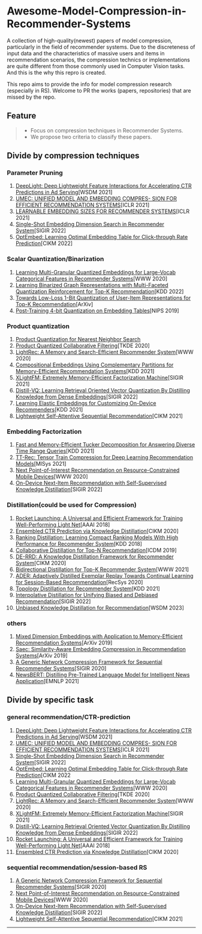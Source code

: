 # Awesome-Model-Compression-in-Recommender-Systems
A collection of high-quality(newest) papers of model compression, particularly in the field of recommender systems. Due to the discreteness of input data and the characteristics of massive users and items in recommendation scenarios, the compression technics or  implementations are quite different from those commonly used in Computer Vision tasks. And this is the why this repro is created.

This repo aims to provide the info for model compression research (especially in RS). Welcome to PR the works (papers, repositories) that are missed by the repo.

## Feature

> - Focus on compression techniques in Recommender Systems.
> - We propose two criteria to classify these papers.


## Divide by compression techniques
### Parameter Pruning
1. [DeepLight: Deep Lightweight Feature Interactions for Accelerating CTR Predictions in Ad Serving](http://arxiv.org/abs/2002.06987)[WSDM 2021]
1. [UMEC: UNIFIED MODEL AND EMBEDDING COMPRES- SION FOR EFFICIENT RECOMMENDATION SYSTEMS](https://openreview.net/forum?id=BM---bH_RSh)[ICLR 2021]
3. [LEARNABLE EMBEDDING SIZES FOR RECOMMENDER SYSTEMS](https://arxiv.org/abs/2101.07577)[ICLR 2021]
4. [Single-Shot Embedding Dimension Search in Recommender System](https://arxiv.org/abs/2204.03281)[SIGIR 2022]
5. [OptEmbed: Learning Optimal Embedding Table for Click-through Rate Prediction](https://dl.acm.org/doi/10.1145/3511808.3557411)[CIKM 2022]

### Scalar Quantization/Binarization
1. [Learning Multi-Granular Quantized Embeddings for Large-Vocab Categorical Features in Recommender Systems](https://dl.acm.org/doi/10.1145/3366424.3383416)[WWW 2020]
1. [Learning Binarized Graph Representations with Multi-Faceted Quantization Reinforcement for Top-K Recommendation](http://arxiv.org/abs/2101.07577)[KDD 2022]
1. [Towards Low-Loss 1-Bit Quantization of User-Item Representations for Top-K Recommendation](http://arxiv.org/abs/2112.01944)[ArXiv]
4. [Post-Training 4-bit Quantization on Embedding Tables](https://arxiv.org/abs/1911.02079)[NIPS 2019]


### Product quantization
1. [Product Quantization for Nearest Neighbor Search](https://doi.org/10.1109/TPAMI.2010.57)
3. [Product Quantized Collaborative Filtering](https://ieeexplore.ieee.org/document/8950031/)[TKDE 2020]
2. [LightRec: A Memory and Search-Efficient Recommender System](https://dl.acm.org/doi/10.1145/3366423.3380151)[WWW 2020]
1. [Compositional Embeddings Using Complementary Partitions for Memory-Efficient Recommendation Systems](https://doi.org/10.1145/3394486.3403059)[KDD 2021]
5. [XLightFM: Extremely Memory-Efficient Factorization Machine](https://doi.org/10.1145/3404835.3462941)[SIGIR 2021]
6. [Distill-VQ: Learning Retrieval Oriented Vector Quantization By Distilling Knowledge from Dense Embeddings](http://arxiv.org/abs/2204.00185)[SIGIR 2022]
7. [Learning Elastic Embeddings for Customizing On-Device Recommenders](https://arxiv.org/abs/2106.02223)[KDD 2021]
8. [Lightweight Self-Attentive Sequential Recommendation](http://arxiv.org/abs/2108.11333)[CIKM 2021]

### Embedding Factorization
1. [Fast and Memory-Efficient Tucker Decomposition for Answering Diverse Time Range Queries](https://doi.org/10.1145/3447548.3467290)[KDD 2021]
2. [TT-Rec: Tensor Train Compression for Deep Learning Recommendation Models](http://arxiv.org/abs/2101.11714)[MlSys 2021]
3. [Next Point-of-Interest Recommendation on Resource-Constrained Mobile Devices](https://dl.acm.org/doi/10.1145/3366423.3380170)[WWW 2020]
4. [On-Device Next-Item Recommendation with Self-Supervised Knowledge Distillation](http://arxiv.org/abs/2204.11091)[SIGIR 2022]

### Distillation(could be used for Compression)
1. [Rocket Launching: A Universal and Efficient Framework for Training Well-Performing Light Net](http://arxiv.org/abs/1708.04106)[AAAI 2018]
1. [Ensembled CTR Prediction via Knowledge Distillation](https://doi.org/10.1145/3340531.3412704)[CIKM 2020]
1. [Ranking Distillation: Learning Compact Ranking Models With High Performance for Recommender System](https://doi.org/10.1145/3219819.3220021)[KDD 2018]
2. [Collaborative Distillation for Top-N Recommendation](https://arxiv.org/abs/1911.05276)[ICDM 2019]
4. [DE-RRD: A Knowledge Distillation Framework for Recommender System](https://doi.org/10.1145/3340531.3412005)[CIKM 2020]
1. [Bidirectional Distillation for Top-K Recommender System](http://arxiv.org/abs/2106.02870)[WWW 2021]
1. [ADER: Adaptively Distilled Exemplar Replay Towards Continual Learning for Session-Based Recommendation](https://doi.org/10.1145/3383313.3412218)[RecSys 2020]
2. [Topology Distillation for Recommender System](https://dl.acm.org/doi/10.1145/3447548.3467319)[KDD 2021]
3. [Interpolative Distillation for Unifying Biased and Debiased Recommendation](https://dl.acm.org/doi/10.1145/3477495.3532002)[SIGIR 2022]
4. [Unbiased Knowledge Distillation for Recommendation](https://arxiv.org/abs/2211.14729)[WSDM 2023]

### others
1. [Mixed Dimension Embeddings with Application to Memory-Efficient Recommendation Systems](http://arxiv.org/abs/1909.11810)[ArXiv 2019]
3. [Saec: Similarity-Aware Embedding Compression in Recommendation Systems](http://arxiv.org/abs/1903.00103)[ArXiv 2019]
1. [A Generic Network Compression Framework for Sequential Recommender Systems](http://arxiv.org/abs/2004.13139)[SIGIR 2020]
4. [NewsBERT: Distilling Pre-Trained Language Model for Intelligent News Application](http://arxiv.org/abs/2102.04887)[EMNLP 2021]



## Divide by specific task
### general recommendation/CTR-prediction
1. [DeepLight: Deep Lightweight Feature Interactions for Accelerating CTR Predictions in Ad Serving](http://arxiv.org/abs/2002.06987)[WSDM 2021]
1. [UMEC: UNIFIED MODEL AND EMBEDDING COMPRES- SION FOR EFFICIENT RECOMMENDATION SYSTEMS](https://openreview.net/forum?id=BM---bH_RSh)[ICLR 2021]
4. [Single-Shot Embedding Dimension Search in Recommender System](https://arxiv.org/abs/2204.03281)[SIGIR 2022]
5. [OptEmbed: Learning Optimal Embedding Table for Click-through Rate Prediction](https://dl.acm.org/doi/10.1145/3511808.3557411)[CIKM 2022
6. [Learning Multi-Granular Quantized Embeddings for Large-Vocab Categorical Features in Recommender Systems](https://dl.acm.org/doi/10.1145/3366424.3383416)[WWW 2020]
1. [Product Quantized Collaborative Filtering](https://ieeexplore.ieee.org/document/8950031/)[TKDE 2020]
2. [LightRec: A Memory and Search-Efficient Recommender System](https://dl.acm.org/doi/10.1145/3366423.3380151)[WWW 2020]
5. [XLightFM: Extremely Memory-Efficient Factorization Machine](https://doi.org/10.1145/3404835.3462941)[SIGIR 2021]
6. [Distill-VQ: Learning Retrieval Oriented Vector Quantization By Distilling Knowledge from Dense Embeddings](http://arxiv.org/abs/2204.00185)[SIGIR 2022]
1. [Rocket Launching: A Universal and Efficient Framework for Training Well-Performing Light Net](http://arxiv.org/abs/1708.04106)[AAAI 2018]
1. [Ensembled CTR Prediction via Knowledge Distillation](https://doi.org/10.1145/3340531.3412704)[CIKM 2020]
### sequential recommendation/session-based RS
1. [A Generic Network Compression Framework for Sequential Recommender Systems](http://arxiv.org/abs/2004.13139)[SIGIR 2020]
3. [Next Point-of-Interest Recommendation on Resource-Constrained Mobile Devices](https://dl.acm.org/doi/10.1145/3366423.3380170)[WWW 2020]
4. [On-Device Next-Item Recommendation with Self-Supervised Knowledge Distillation](http://arxiv.org/abs/2204.11091)[SIGIR 2022]
8. [Lightweight Self-Attentive Sequential Recommendation](http://arxiv.org/abs/2108.11333)[CIKM 2021]
------





